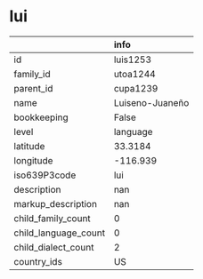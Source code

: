 # lui
|                      | info            |
|:---------------------|:----------------|
| id                   | luis1253        |
| family_id            | utoa1244        |
| parent_id            | cupa1239        |
| name                 | Luiseno-Juaneño |
| bookkeeping          | False           |
| level                | language        |
| latitude             | 33.3184         |
| longitude            | -116.939        |
| iso639P3code         | lui             |
| description          | nan             |
| markup_description   | nan             |
| child_family_count   | 0               |
| child_language_count | 0               |
| child_dialect_count  | 2               |
| country_ids          | US              |